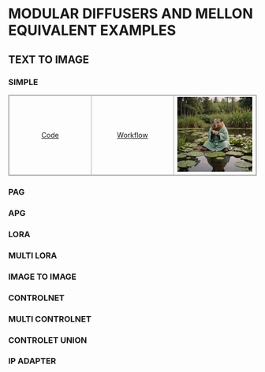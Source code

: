 # MODULAR DIFFUSERS AND MELLON EQUIVALENT EXAMPLES

## TEXT TO IMAGE

### SIMPLE

<table style="border: 1px solid #aaaaaa; border-collapse: collapse; width: 100%;">
<tr>
    <td align="center" style="border: 1px solid #aaaaaa; width: 33%;"><a href="https://github.com/asomoza/diffusers_melon_equivalents/blob/main/code/t2i_simple.py">Code</a></td>
    <td align="center" style="border: 1px solid #aaaaaa; width: 33%;"><a href="https://github.com/asomoza/diffusers_melon_equivalents/blob/main/workflows/t2i_simple_workflow.json">Workflow</a></td>
    <td align="center" style="border: 1px solid #aaaaaa; width: 33%;">
    <img src="https://raw.githubusercontent.com/asomoza/diffusers_melon_equivalents/main/outputs/t2i_basic.png" width="200" alt=""/>
    </td>
</tr>
</table>

### PAG

### APG

### LORA

### MULTI LORA

### IMAGE TO IMAGE

### CONTROLNET

### MULTI CONTROLNET

### CONTROLET UNION

### IP ADAPTER

